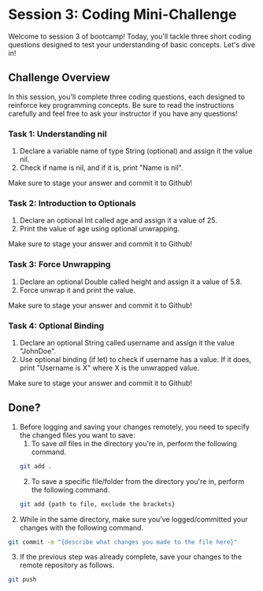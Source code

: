 # Session 3: Coding Mini-Challenge

Welcome to session 3 of bootcamp! Today, you'll tackle three short coding questions designed to test your understanding of basic concepts. Let's dive in!

## Challenge Overview

In this session, you'll complete three coding questions, each designed to reinforce key programming concepts. Be sure to read the instructions carefully and feel free to ask your instructor if you have any questions!

### Task 1: Understanding nil
1. Declare a variable name of type String (optional) and assign it the value nil.
2. Check if name is nil, and if it is, print "Name is nil".

Make sure to stage your answer and commit it to Github!

### Task 2: Introduction to Optionals
1. Declare an optional Int called age and assign it a value of 25.
2. Print the value of age using optional unwrapping.
   
Make sure to stage your answer and commit it to Github!


### Task 3: Force Unwrapping
1. Declare an optional Double called height and assign it a value of 5.8.
2. Force unwrap it and print the value.

Make sure to stage your answer and commit it to Github!

### Task 4: Optional Binding
1. Declare an optional String called username and assign it the value "JohnDoe".
2. Use optional binding (if let) to check if username has a value. If it does, print "Username is X" where X is the unwrapped value.

Make sure to stage your answer and commit it to Github!


## Done?
1. Before logging and saving your changes remotely, you need to specify the changed files you want to save:
   1. To save *all* files in the directory you're in, perform the following command.
   ```bash
   git add .
   ```
   2. To save a specific file/folder from the directory you're in, perform the following command.
   ```bash
   git add {path to file, exclude the brackets}
   ```
3. While in the same directory, make sure you've logged/committed your changes with the following command.
```bash
git commit -m "{describe what changes you made to the file here}"
```
3. If the previous step was already complete, save your changes to the remote repository as follows.
```bash
git push
```
